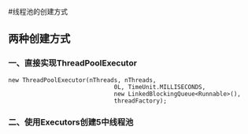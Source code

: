 #线程池的创建方式
## 两种创建方式
### 一、直接实现ThreadPoolExecutor
```
new ThreadPoolExecutor(nThreads, nThreads,
                              0L, TimeUnit.MILLISECONDS,
                              new LinkedBlockingQueue<Runnable>(),
                              threadFactory);
```

### 二、使用Executors创建5中线程池